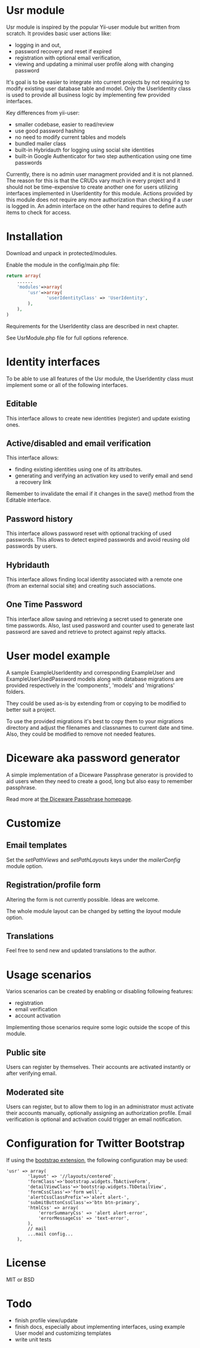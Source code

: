 Usr module
==========

Usr module is inspired by the popular Yii-user module but written from scratch. It provides basic user actions like:

* logging in and out,
* password recovery and reset if expired
* registration with optional email verification,
* viewing and updating a minimal user profile along with changing password

It's goal is to be easier to integrate into current projects by not requiring to modify existing user database table and model.
Only the UserIdentity class is used to provide all business logic by implementing few provided interfaces.

Key differences from yii-user:

* smaller codebase, easier to read/review
* use good password hashing
* no need to modify current tables and models
* bundled mailer class
* built-in Hybridauth for logging using social site identities
* built-in Google Authenticator for two step authentication using one time passwords

Currently, there is no admin user managment provided and it is not planned. The reason for this is that the CRUDs vary much in every project and it should not be time-expensive to create another one for users utilizing interfaces implemented in UserIdentity for this module.
Actions provided by this module does not require any more authorization than checking if a user is logged in. An admin interface on the other hand requires to define auth items to check for access.

# Installation

Download and unpack in protected/modules.

Enable the module in the config/main.php file:

~~~php
return array(
    ......
    'modules'=>array(
        'usr'=>array(
               'userIdentityClass' => 'UserIdentity',
        ),
    ),
)
~~~

Requirements for the UserIdentity class are described in next chapter.

See UsrModule.php file for full options reference.

# Identity interfaces 

To be able to use all features of the Usr module, the UserIdentity class must implement some or all of the following interfaces.

## Editable

This interface allows to create new identities (register) and update existing ones.

## Active/disabled and email verification

This interface allows:

* finding existing identities using one of its attributes.
* generating and verifying an activation key used to verify email and send a recovery link

Remember to invalidate the email if it changes in the save() method from the Editable interface.

## Password history

This interface allows password reset with optional tracking of used passwords. This allows to detect expired passwords and avoid reusing old passwords by users.

## Hybridauth

This interface allows finding local identity associated with a remote one (from an external social site) and creating such associations.

## One Time Password

This interface allow saving and retrieving a secret used to generate one time passwords. Also, last used password and counter used to generate last password are saved and retrieve to protect against reply attacks.

# User model example

A sample ExampleUserIdentity and corresponding ExampleUser and ExampleUserUsedPassword models along with database migrations are provided respectively in the 'components', 'models' and 'migrations' folders.

They could be used as-is by extending from or copying to be modified to better suit a project.

To use the provided migrations it's best to copy them to your migrations directory and adjust the filenames and classnames to current date and time. Also, they could be modified to remove not needed features.

# Diceware aka password generator

A simple implementation of a Diceware Passphrase generator is provided to aid users when they need to create a good, long but also easy to remember passphrase.

Read more at [the Diceware Passphrase homepage](http://world.std.com/~reinhold/diceware.html).

# Customize

## Email templates

Set the _setPathViews_ and _setPathLayouts_ keys under the _mailerConfig_ module option.

## Registration/profile form

Altering the form is not currently possible. Ideas are welcome.

The whole module layout can be changed by setting the _layout_ module option.

## Translations

Feel free to send new and updated translations to the author.

# Usage scenarios

Varios scenarios can be created by enabling or disabling following features:

* registration
* email verification
* account activation

Implementing those scenarios require some logic outside the scope of this module.

## Public site

Users can register by themselves. Their accounts are activated instantly or after verifying email.

## Moderated site

Users can register, but to allow them to log in an administrator must activate their accounts manually, optionally assigning an authorization profile.
Email verification is optional and activation could trigger an email notification.

# Configuration for Twitter Bootstrap

If using the [bootstrap extension](http://www.yiiframework.com/extension/bootstrap), the following configuration may be used:

~~~
'usr' => array(
		'layout' => '//layouts/centered',
		'formClass'=>'bootstrap.widgets.TbActiveForm',
		'detailViewClass'=>'bootstrap.widgets.TbDetailView',
		'formCssClass'=>'form well',
		'alertCssClassPrefix'=>'alert alert-',
		'submitButtonCssClass'=>'btn btn-primary',
		'htmlCss' => array(
			'errorSummaryCss' => 'alert alert-error',
			'errorMessageCss' => 'text-error',
		),
		// mail
		...mail config...
	),
~~~

# License

MIT or BSD


# Todo

* finish profile view/update
* finish docs, especially about implementing interfaces, using example User model and customizing templates
* write unit tests
